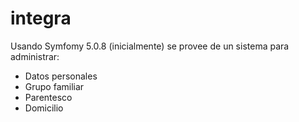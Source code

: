 # integra
Usando Symfomy 5.0.8 (inicialmente) se provee de un sistema para administrar:
* Datos personales
* Grupo familiar
* Parentesco
* Domicilio
